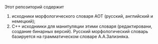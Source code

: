 Этот репозиторий содержит
1. исходники морфологического словаря AOT (русский, английский и немецкий);
2. С++ исходниики для манипуляции этими словаря  (редактировани, создание бинарных версий).
Русский морфологический словарь базируется на грамматическом словаре А.А.Зализняка.
